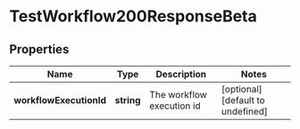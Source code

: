# TestWorkflow200ResponseBeta

## Properties

Name | Type | Description | Notes
------------ | ------------- | ------------- | -------------
**workflowExecutionId** | **string** | The workflow execution id | [optional] [default to undefined]

